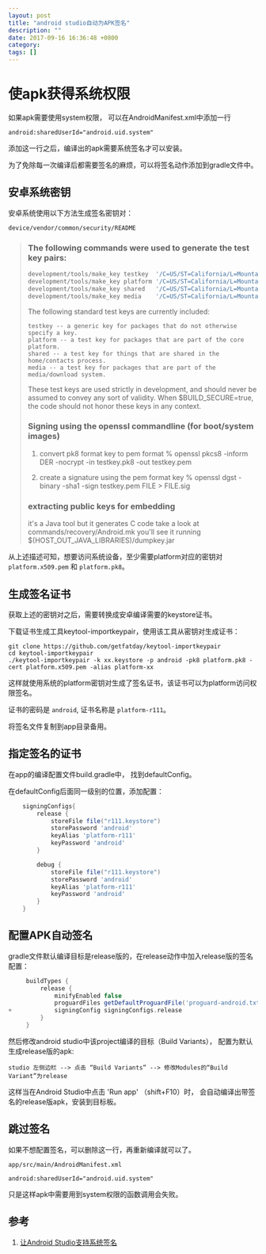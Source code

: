 ```yaml
---
layout: post
title: "android studio自动为APK签名"
description: ""
date: 2017-09-16 16:36:48 +0800
category:
tags: []
---
```

# 使apk获得系统权限

如果apk需要使用system权限，
可以在AndroidManifest.xml中添加一行

    android:sharedUserId="android.uid.system"

添加这一行之后，编译出的apk需要系统签名才可以安装。

为了免除每一次编译后都需要签名的麻烦，可以将签名动作添加到gradle文件中。

## 安卓系统密钥

安卓系统使用以下方法生成签名密钥对：

`device/vendor/common/security/README`

> ### The following commands were used to generate the test key pairs:
>
> ```bash
> development/tools/make_key testkey  '/C=US/ST=California/L=Mountain View/O=Android/OU=Android/CN=Android/emailAddress=android@android.com'
> development/tools/make_key platform '/C=US/ST=California/L=Mountain View/O=Android/OU=Android/CN=Android/emailAddress=android@android.com'
> development/tools/make_key shared   '/C=US/ST=California/L=Mountain View/O=Android/OU=Android/CN=Android/emailAddress=android@android.com'
> development/tools/make_key media    '/C=US/ST=California/L=Mountain View/O=Android/OU=Android/CN=Android/emailAddress=android@android.com'
> ```
>
> The following standard test keys are currently included:
>
> ```text
> testkey -- a generic key for packages that do not otherwise specify a key.
> platform -- a test key for packages that are part of the core platform.
> shared -- a test key for things that are shared in the home/contacts process.
> media -- a test key for packages that are part of the media/download system.
> ```
>
> These test keys are used strictly in development, and should never be assumed
> to convey any sort of validity.  When $BUILD_SECURE=true, the code should not
> honor these keys in any context.
>
> ### Signing using the openssl commandline (for boot/system images)
>
> 1. convert pk8 format key to pem format
>    % openssl pkcs8 -inform DER -nocrypt -in testkey.pk8 -out testkey.pem
>
> 2. create a signature using the pem format key
>    % openssl dgst -binary -sha1 -sign testkey.pem FILE > FILE.sig
>
> ### extracting public keys for embedding
>
> it's a Java tool
> but it generates C code
> take a look at commands/recovery/Android.mk
> you'll see it running $(HOST_OUT_JAVA_LIBRARIES)/dumpkey.jar

从上述描述可知，想要访问系统设备，至少需要platform对应的密钥对 `platform.x509.pem` 和 `platform.pk8`。

## 生成签名证书

获取上述的密钥对之后，需要转换成安卓编译需要的keystore证书。

下载证书生成工具keytool-importkeypair，使用该工具从密钥对生成证书：

    git clone https://github.com/getfatday/keytool-importkeypair
    cd keytool-importkeypair
    ./keytool-importkeypair -k xx.keystore -p android -pk8 platform.pk8 -cert platform.x509.pem -alias platform-xx

这样就使用系统的platform密钥对生成了签名证书，该证书可以为platform访问权限签名。

证书的密码是 `android`,
证书名称是 `platform-r111`。

将签名文件复制到app目录备用。

## 指定签名的证书

在app的编译配置文件build.gradle中，
找到defaultConfig。

在defaultConfig后面同一级别的位置，添加配置：

```gradle
    signingConfigs{
        release {
            storeFile file("r111.keystore")
            storePassword 'android'
            keyAlias 'platform-r111'
            keyPassword 'android'
        }

        debug {
            storeFile file("r111.keystore")
            storePassword 'android'
            keyAlias 'platform-r111'
            keyPassword 'android'
        }
    }
```

## 配置APK自动签名

gradle文件默认编译目标是release版的，在release动作中加入release版的签名配置：

```gradle
     buildTypes {
         release {
             minifyEnabled false
             proguardFiles getDefaultProguardFile('proguard-android.txt'), 'proguard-rules.pro'
+            signingConfig signingConfigs.release
         }
     }
```

然后修改android studio中该project编译的目标（Build Variants），
配置为默认生成release版的apk:

    studio 左侧边栏 --> 点击 “Build Variants” --> 修改Modules的“Build Variant”为release

这样当在Android Studio中点击 'Run app' （shift+F10）时，
会自动编译出带签名的release版apk，安装到目标板。

## 跳过签名

如果不想配置签名，可以删除这一行，再重新编译就可以了。

`app/src/main/AndroidManifest.xml`

    android:sharedUserId="android.uid.system"

只是这样apk中需要用到system权限的函数调用会失败。

## 参考

1. [让Android Studio支持系统签名](http://www.jianshu.com/p/47265c8899b5)
